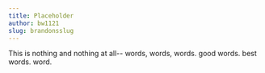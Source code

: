 ```yaml
---
title: Placeholder
author: bw1121
slug: brandonsslug
---
```

This is nothing and nothing at all-- words, words, words. good words. best words. word.
